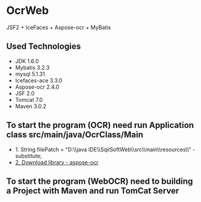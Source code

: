 # OcrWeb
<p>JSF2 + IceFaces + Aspose-ocr + MyBatis</p>

<h2><a id="user-content-bootstrapping-basics" class="anchor" href="#bootstrapping-basics" aria-hidden="true"><span class="octicon octicon-link"></span></a>Used Technologies</h2>

<ul>
<li>JDK 1.6.0</li>
<li>Mybatis 3.2.3</li>
<li>mysql 5.1.31</li>
<li>Icefaces-ace 3.3.0</li>
<li>Aspose-ocr 2.4.0</li>
<li>JSF 2.0</li>
<li>Tomcat 7.0</li>
<li>Maven 3.0.2</li>
</ul>

<h2><a id="user-content-bootstrapping-basics" class="anchor" href="#bootstrapping-basics" aria-hidden="true"><span class="octicon octicon-link"></span></a>To start the program (OCR) need run Application class src/main/java/OcrClass/Main</h2>

<ul>
<li>1. String filePatch = "D:\\java IDE\\SqilSoftWeb\\src\\main\\resources\\" - substitute;</li>
<li><a href="http://www.aspose.com/community/files/72/java-components/aspose.ocr-for-java/default.aspx"> 2. Download library - aspose-ocr</a></li>
</ul>


<h2><a id="user-content-bootstrapping-basics" class="anchor" href="#bootstrapping-basics" aria-hidden="true"><span class="octicon octicon-link"></span></a>To start the program (WebOCR) need to building a Project with Maven and run TomCat Server</h2>
